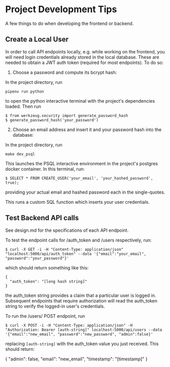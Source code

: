 Project Development Tips
========================

A few things to do when developing the frontend or backend.

## Create a Local User

In order to call API endpoints locally, e.g. while working on the frontend, you will need login credentials already stored in the local database. These are needed to obtain a JWT auth token (required for most endpoints). To do so:

1. Choose a password and compute its bcrypt hash:

In the project directory, run
```
pipenv run python
```
to open the python interactive terminal with the project's dependencies loaded. Then run

```
$ from werkzeug.security import generate_password_hash
$ generate_password_hash('your_password')
```

2. Choose an email address and insert it and your password hash into the database:

In the project directory, run
```
make dev_psql
```

This launches the PSQL interactive environment in the project's postgres docker container. In this terminal, run:

```
$ SELECT * FROM CREATE_USER('your_email', 'your_hashed_password', true);
```

providing your actual email and hashed password each in the single-quotes.

This runs a custom SQL function which inserts your user credentials.


## Test Backend API calls

See design.md for the specifications of each API endpoint.

To test the endpoint calls for /auth_token and /users respectively, run:

```
$ curl -X GET -i -H "Content-Type: application/json" "localhost:5000/api/auth_token" --data '{"email":"your_email", "password":"your_password"}'
```

which should return something like this:

```
{
  "auth_token": "[long hash string]"
}
```

the auth_token string provides a claim that a particular user is logged in. Subsequent endpoints that require authorization will read the auth_token string to verify the logged-in user's credentials.

To run the /users/ POST endpoint, run

```
$ curl -X POST -i -H "Content-Type: application/json" -H "Authorization: Bearer [auth-string]" localhost:5000/api/users --data '{"email":"new_email", "password":"new_password", "admin":false}'
```

replacing `[auth-string]` with the auth_token value you just received. This should return:

{
  "admin": false,
  "email": "new_email",
  "timestamp": "[timestamp]"
}
